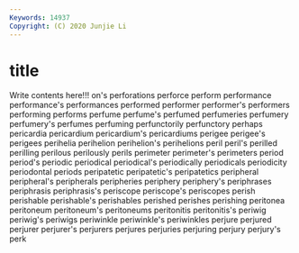 ```yaml
---
Keywords: 14937
Copyright: (C) 2020 Junjie Li
---
```


# title

Write contents here!!!
on's 
perforations 
perforce 
perform 
performance 
performance's 
performances 
performed
performer 
performer's 
performers 
performing 
performs 
perfume 
perfume's 
perfumed 
perfumeries 
perfumery
perfumery's 
perfumes 
perfuming 
perfunctorily 
perfunctory 
perhaps 
pericardia 
pericardium 
pericardium's 
pericardiums
perigee 
perigee's 
perigees 
perihelia 
perihelion 
perihelion's 
perihelions 
peril 
peril's 
perilled
perilling 
perilous 
perilously 
perils 
perimeter 
perimeter's 
perimeters 
period 
period's 
periodic
periodical 
periodical's 
periodically 
periodicals 
periodicity 
periodontal 
periods 
peripatetic 
peripatetic's 
peripatetics
peripheral 
peripheral's 
peripherals 
peripheries 
periphery 
periphery's 
periphrases 
periphrasis 
periphrasis's 
periscope
periscope's 
periscopes 
perish 
perishable 
perishable's 
perishables 
perished 
perishes 
perishing 
peritonea
peritoneum 
peritoneum's 
peritoneums 
peritonitis 
peritonitis's 
periwig 
periwig's 
periwigs 
periwinkle 
periwinkle's
periwinkles 
perjure 
perjured 
perjurer 
perjurer's 
perjurers 
perjures 
perjuries 
perjuring 
perjury
perjury's 
perk 
